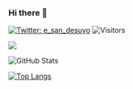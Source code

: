 ### Hi there 👋

[![Twitter: e_san_desuyo](https://img.shields.io/twitter/follow/e_san_desuyo?style=social)](https://twitter.com/e_san_desuyo)
![Visitors](https://visitor-badge.glitch.me/badge?page_id=i-am-ethan&left_color=gray&right_color=blue)
 
![](https://github-profile-summary-cards.vercel.app/api/cards/profile-details?username=i-am-ethan&theme=vue)
 
![GitHub Stats](https://github-readme-stats.vercel.app/api?username=i-am-ethan&show_icons=true)
 
[![Top Langs](https://github-readme-stats.vercel.app/api/top-langs/?username=i-am-ethan&layout=compact&langs_count=6)](https://github.com/anuraghazra/github-readme-stats)


<!--
**i-am-ethan/i-am-ethan** is a ✨ _special_ ✨ repository because its `README.md` (this file) appears on your GitHub profile.

Here are some ideas to get you started:

- 🔭 I’m currently working on ...
- 🌱 I’m currently learning ...
- 👯 I’m looking to collaborate on ...
- 🤔 I’m looking for help with ...
- 💬 Ask me about ...
- 📫 How to reach me: ...
- 😄 Pronouns: ...
- ⚡ Fun fact: ...
-->
